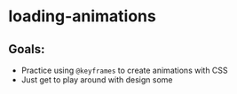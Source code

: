 # loading-animations
## Goals:
* Practice using `@keyframes` to create animations with CSS
* Just get to play around with design some
